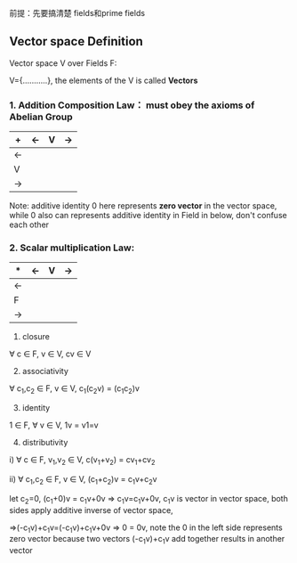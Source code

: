 前提：先要搞清楚 fields和prime fields

## Vector space Definition

Vector space V over Fields F:

V={...........}, the elements of the V is called **Vectors**

### 1. Addition Composition Law： must obey the axioms of Abelian Group

| +    | <-   | V    | ->   |
| ---- | ---- | ---- | ---- |
| <-   |      |      |      |
| V    |      |      |      |
| ->   |      |      |      |

Note: additive identity 0 here represents **zero vector** in the vector space, while 0 also can represents additive identity in Field in below, don't confuse each other

### 2. Scalar multiplication Law:

| *    | <-   | V    | ->   |
| ---- | ---- | ---- | ---- |
| <-   |      |      |      |
| F    |      |      |      |
| ->   |      |      |      |

1) closure

∀ c ∈ F, v ∈ V, cv ∈ V

2) associativity

∀ c<sub>1</sub>,c<sub>2</sub> ∈ F, v ∈ V, c<sub>1</sub>(c<sub>2</sub>v) = (c<sub>1</sub>c<sub>2</sub>)v

3) identity

1 ∈ F, ∀ v ∈ V, 1v = v1=v

4) distributivity

i) ∀ c ∈ F, v<sub>1</sub>,v<sub>2</sub> ∈ V, c(v<sub>1</sub>+v<sub>2</sub>) = cv<sub>1</sub>+cv<sub>2</sub>

ii) ∀ c<sub>1</sub>,c<sub>2</sub> ∈ F, v ∈ V, (c<sub>1</sub>+c<sub>2</sub>)v = c<sub>1</sub>v+c<sub>2</sub>v

let c<sub>2</sub>=0, (c<sub>1</sub>+0)v = c<sub>1</sub>v+0v => c<sub>1</sub>v=c<sub>1</sub>v+0v, c<sub>1</sub>v is vector in vector space, both sides apply additive inverse of vector space,

=>(-c<sub>1</sub>v)+c<sub>1</sub>v=(-c<sub>1</sub>v)+c<sub>1</sub>v+0v => 0 = 0v, note the 0 in the left side represents zero vector because two vectors (-c<sub>1</sub>v)+c<sub>1</sub>v add together results in another vector 